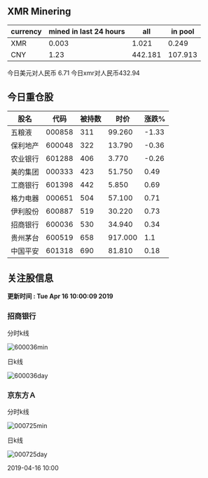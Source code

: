 ## XMR Minering

|currency|mined in last 24 hours|all|in pool|
|---|---|---|---|
|XMR|0.003|1.021|0.249|
|CNY|1.23|442.181|107.913|

今日美元对人民币 6.71	今日xmr对人民币432.94


## 今日重仓股 

|股名|代码|被持数|时价|涨跌%|
|---|---|---|---|---|
|五粮液|000858|311|99.260|-1.33|
|保利地产|600048|322|13.790|-0.36|
|农业银行|601288|406|3.770|-0.26|
|美的集团|000333|423|51.750|0.49|
|工商银行|601398|442|5.850|0.69|
|格力电器|000651|504|57.100|0.71|
|伊利股份|600887|519|30.220|0.73|
|招商银行|600036|530|34.940|0.34|
|贵州茅台|600519|658|917.000|1.1|
|中国平安|601318|690|81.810|0.18|

## 关注股信息
**更新时间 : Tue Apr 16 10:00:09 2019**
### 招商银行 
分时k线

![600036min](http://image.sinajs.cn/newchart/min/n/sh600036.gif)

日k线

![600036day](http://image.sinajs.cn/newchart/daily/n/sh600036.gif)

### 京东方Ａ 
分时k线

![000725min](http://image.sinajs.cn/newchart/min/n/sz000725.gif)

日k线

![000725day](http://image.sinajs.cn/newchart/daily/n/sz000725.gif)

2019-04-16 10:00